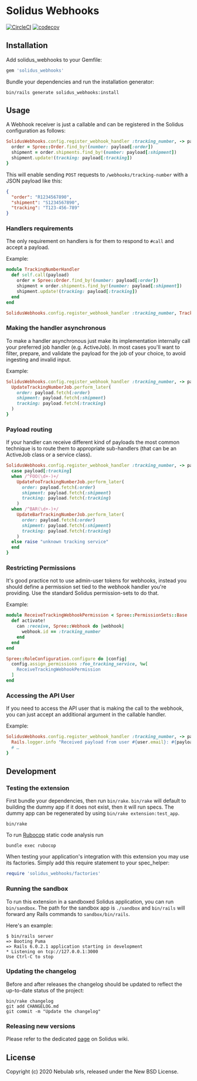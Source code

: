 # Solidus Webhooks

[![CircleCI](https://circleci.com/gh/solidusio-contrib/solidus_webhooks.svg?style=shield)](https://circleci.com/gh/solidusio-contrib/solidus_webhooks)
[![codecov](https://codecov.io/gh/solidusio-contrib/solidus_webhooks/branch/master/graph/badge.svg)](https://codecov.io/gh/solidusio-contrib/solidus_webhooks)

<!-- Explain what your extension does. -->

## Installation

Add solidus_webhooks to your Gemfile:

```ruby
gem 'solidus_webhooks'
```

Bundle your dependencies and run the installation generator:

```shell
bin/rails generate solidus_webhooks:install
```

## Usage

<!-- Explain how to use your extension once it's been installed. -->

A Webhook receiver is just a callable and can be registered in the Solidus configuration as follows:

```ruby
SolidusWebhooks.config.register_webhook_handler :tracking_number, -> payload {
  order = Spree::Order.find_by!(number: payload[:order])
  shipment = order.shipments.find_by!(number: payload[:shipment])
  shipment.update!(tracking: payload[:tracking])
}
```

This will enable sending `POST` requests to `/webhooks/tracking-number` with a JSON payload like this:

```json
{
  "order": "R1234567890",
  "shipment": "S1234567890",
  "tracking": "T123-456-789"
}
```

### Handlers requirements

The only requirement on handlers is for them to respond to `#call` and accept a payload.

Example:

```ruby
module TrackingNumberHandler
  def self.call(payload)
    order = Spree::Order.find_by!(number: payload[:order])
    shipment = order.shipments.find_by!(number: payload[:shipment])
    shipment.update!(tracking: payload[:tracking])
  end
end

SolidusWebhooks.config.register_webhook_handler :tracking_number, TrackingNumberHandler
```


### Making the handler asynchronous

To make a handler asynchronous just make its implementation internally call your preferred job handler (e.g. ActiveJob). In most cases you'll want to filter, prepare, and validate the payload for the job of your choice, to avoid ingesting and invalid input.

Example:

```ruby
SolidusWebhooks.config.register_webhook_handler :tracking_number, -> payload {
  UpdateTrackingNumberJob.perform_later(
    order: payload.fetch(:order)
    shipment: payload.fetch(:shipment)
    tracking: payload.fetch(:tracking)
  )
}
```


### Payload routing

If your handler can receive different kind of payloads the most common technique is to route them to appropriate sub-handlers (that can be an ActiveJob class or a service class).

```ruby
SolidusWebhooks.config.register_webhook_handler :tracking_number, -> payload {
  case payload[:tracking]
  when /^FOO(\d+-)+/
    UpdateFooTrackingNumberJob.perform_later(
      order: payload.fetch(:order)
      shipment: payload.fetch(:shipment)
      tracking: payload.fetch(:tracking)
    )
  when /^BAR(\d+-)+/
    UpdateBarTrackingNumberJob.perform_later(
      order: payload.fetch(:order)
      shipment: payload.fetch(:shipment)
      tracking: payload.fetch(:tracking)
    )
  else raise "unknown tracking service"
  end
}
```

### Restricting Permissions

It's good practice not to use admin-user tokens for webhooks, instead you should define a permission set tied to the webhook handler you're providing. Use the standard Solidus permission-sets to do that.

Example:

```ruby
module ReceiveTrackingWebhookPermission < Spree::PermissionSets::Base
  def activate!
    can :receive, Spree::Webhook do |webhook|
      webhook.id == :tracking_number
    end
  end
end

Spree::RoleConfiguration.configure do |config|
  config.assign_permissions :foo_tracking_service, %w[
    ReceiveTrackingWebhookPermission
  ]
end
```

### Accessing the API User

If you need to access the API user that is making the call to the webhook, you can just accept an additional argument in the callable handler.

Example:

```ruby
SolidusWebhooks.config.register_webhook_handler :tracking_number, -> payload, user {
  Rails.logger.info "Received payload from user #{user.email}: #{payload.to_json}"
  # …
}
```

## Development

### Testing the extension

First bundle your dependencies, then run `bin/rake`. `bin/rake` will default to building the dummy
app if it does not exist, then it will run specs. The dummy app can be regenerated by using
`bin/rake extension:test_app`.

```shell
bin/rake
```

To run [Rubocop](https://github.com/bbatsov/rubocop) static code analysis run

```shell
bundle exec rubocop
```

When testing your application's integration with this extension you may use its factories.
Simply add this require statement to your spec_helper:

```ruby
require 'solidus_webhooks/factories'
```

### Running the sandbox

To run this extension in a sandboxed Solidus application, you can run `bin/sandbox`. The path for
the sandbox app is `./sandbox` and `bin/rails` will forward any Rails commands to
`sandbox/bin/rails`.

Here's an example:

```
$ bin/rails server
=> Booting Puma
=> Rails 6.0.2.1 application starting in development
* Listening on tcp://127.0.0.1:3000
Use Ctrl-C to stop
```

### Updating the changelog

Before and after releases the changelog should be updated to reflect the up-to-date status of
the project:

```shell
bin/rake changelog
git add CHANGELOG.md
git commit -m "Update the changelog"
```

### Releasing new versions

Please refer to the dedicated [page](https://github.com/solidusio/solidus/wiki/How-to-release-extensions) on Solidus wiki.

## License

Copyright (c) 2020 Nebulab srls, released under the New BSD License.
